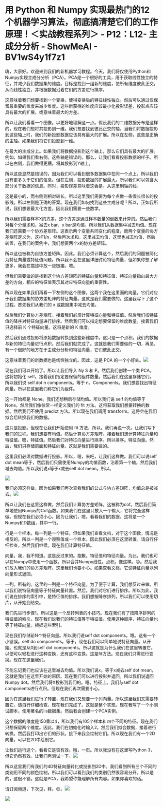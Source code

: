 # 用 Python 和 Numpy 实现最热门的12个机器学习算法，彻底搞清楚它们的工作原理！＜实战教程系列＞ - P12：L12- 主成分分析 - ShowMeAI - BV1wS4y1f7z1

嗨，大家好。欢迎来到我们的新机器学习教程。今天，我们将仅使用Python和Numpy实现主成分分析（PCA）。PCA是一个很好的工具，用于获取线性独立的特征，并减少我们数据集的维度。目标是找到一组新的维度，使所有维度彼此正交，从而线性独立，并根据数据沿着它们的方差进行排序。

这意味着我们想要找到一个变换，使得变换后的特征线性独立。然后可以通过仅保留最重要的维度来减少维度。这些新获得的维度应该最小化投影误差，投影点应该具有最大的扩展，或意味着最大的方差。

所以让我们看看一个图像，以更好地理解这一点。假设我们的二维数据分布是这样的，现在我们想将其投影到一维。我们想要找到彼此正交的轴。当我们将数据投影到这些轴上时，我们的新投影数据应该具有最大的扩展。所以在左侧，这些是正确的主轴。如果我们将它们投影到一维。

在最大的主成分上。如果我们将数据投影到这个轴上，那么它们具有最大的扩展。例如，如果我们看右侧。这些轴是错误的。那么，让我们看看投影数据的样子。所以在右侧，我们做得更糟，将其投影到Y轴上。

所以这些显然是错误的，因为我们可以看到很多数据集中在同一个点上。所以我们没有更多关于它们的信息。但在左侧，投影数据的扩展最大。所以我们可以包含大部分关于数据的信息。同时，投影误差意味着这会是。从这里到轴的线。

这是最小的，而右侧则相对较长。所以这里我们需要为每个点做一条很长很长的投影线。所以左侧是正确的答案。现在我们如何找到这些主成分呢？所以，正如我所说，我们想要最大化方差，因此我们需要一些数学。

所以我们需要样本X的方差，这个方差是通过样本数量的倒数来计算的。然后我们对每个分量求和，减去x bar，x bar是均值。所以我们从数据集中减去均值。现在我们还需要一个协方差矩阵。这表示两个变量共同变化的程度，而两个变量的协方差矩阵定义为，这样1/n，然后再次求和，这里减去均值，这里也减去均值，然后转置，在我们的案例中，我们想要两个x的协方差矩阵。

所以这也被称为自协方差矩阵。因此。我们必须计算这个，然后我们的问题被简化为特征向量或特征值问题。所以我不会在这里详细讨论特征向量，但如果你想了解更多，我会在描述中放一些链接。嗯。

但我们需要做的是找到这个协方差矩阵的特征向量和特征值，特征向量指向最大方差的方向，相应的特征值表示其对应特征向量的重要性。

所以现在如果我们再看一下左侧的这个图像。这两个我在这里画的向量，它们对应于我们数据集的协方差矩阵的特征向量。这就是我们需要做的。这里我写下了这个过程。首先我们从我们的 x 或数据集中减去均值。

然后我们计算协方差矩阵。接着我们必须计算特征向量和特征值。然后我们按特征值的降序对特征向量进行排序。然后我们可以指定想要保留的维度数量。接着我们只选择前 K 个特征向量。这将是新的 K 维度。

然后我们通过投影将原始数据转换到这些新维度中。这只是一个点积。我们的数据与新的特征向量进行点积。然后我们就完成了。这就是我们需要做的一切，再见。有一个很好的地方在于主成分分析和特征向量，它们彼此正交。

这意味着我们的新数据也是线性独立的。因此，这是 PCA 的一个小好处。![](img/592934822c91be0e4fe905744b84c579_1.png)

现在我们可以开始了。所以让我们导入 Ny S 和 P。然后我们创建一个类 PCA。这将初始化 self。接着我们指定要保留的组件数量。然后我们在这里存储它们，所以我们说 self.dot n components。等于 n。Components。我们想要找出特征向量。所以在这里我们称它们为组件。

这一开始都是 None。我们还想稍后存储均值。所以我们说 self 的均值等于 None。然后我们像往常一样定义我们的 fit 方法。这将获取我们想要转换的数据。然后我们不使用 predict 方法。所以现在我们调用 transform。这将会在我们拟合后转换我们的数据。

这只是投影。但现在让我们开始使用 fit 方法，所以。我们再说一次。让我们写下我们的过程。我们想要有均值。然后计算协方差矩阵。接着我们想计算特征向量和特征值。嗯，特征值。然后我们对特征向量进行排序。所以排序。特征向量。然后，我们只存储前面和特征向量。这就是我们需要做的。

这里我们必须对数据进行投影。所以，嗯，来吧，让我们这样做。我们可以说self dot mean等于，然后我们只需使用Numpy的均值函数，沿着第一个轴。然后我们减去均值。所以我们说x等于x减去self dot mean。所以。

![](img/592934822c91be0e4fe905744b84c579_3.png)

我们必须这样做，因为如果我们再次查看我们的公式与协方差矩阵，均值总是被减去。![](img/592934822c91be0e4fe905744b84c579_5.png)

所以让我们在这里这样做。然后我们计算协方差矩阵。这被称为cof。然后我们简单地使用Numpy的Cof函数。如果我们在这里只放入一个输入，它将完全这样做。但现在我们必须小心。因为让我们，嗯，看看我们的数据。这将是一个Numpy和D数组，其中一行。

行是一个样本。每一列是一个特征。但如果我们查看文档，对于这个函数，情况是相反的。所以一列是一个观察值或一个样本。因此我们必须在这里转置。请自行仔细检查。然后我们继续。现在我们计算特征值。

向量，我，我不知道。这是反过来的。抱歉，特征值和特征向量。为此，我们也可以在Numpy中使用一个函数。所以合并Numpy线性。点积。像这样。😊。然后我们放入我们的协方差矩阵。这里我们也要小心。如果查看文档，它说特征向量以列向量形式返回。

一列。所有的。这里的一列是一个特征向量。为了便于计算，我们想反过来做。所以我们说特征向量等于特征向量转置。然后，我们对它们进行排序。所以为此，我们说在排序的索引中，是特征值的排序。我们想按降序排列，所以我们可以使用切片，从开始到结束。

我们先进行步骤1。所以这是一个反转列表的小技巧。现在我们有了按降序排列的特征值的索引。现在我们说我们的特征值等于特征值。使用这种顺序，特征向量也等于特征向量。根据这些索引。

现在我们存储前N个特征向量。所以我们说self dot components。嗯。这有一个小错误。self do components。等于，现在我们可以简单地说特征向量。从开始。也就是从0到self dot components。所以这就是为什么我们在这里转置它，以便可以轻松进行这种变换，还有这种变换。这是fit方法。现在我们只需进行变换。现在在这里我们。

不能忘记我们也应该在这里减去均值。所以我们说x。等于x减去self dot mean，这就是我们在这里开始的原因。现在我们可以进行投影并返回。所以我们说返回Numpy dot。然后我们将X投影到我们的。嗯。特征上。我们与self dot components进行点积。但现在我们再次需要小心。

因为在这里我们进行了转置，现在我们又想要一个列向量。所以这里我们又需要转置它。请自行仔细检查。现在我们完成了。这就是整个实现。现在我写了一个小测试脚本，使用著名的Iis数据集。然后我会创建一个PCA实例。

这个数据的维度是150乘以4，所以我们有105个样本和四个不同的特征。现在我们只想保留两个维度。因此，我们在初始化时输入2。然后我们拟合数据，接着进行转换。然后我打印出它们的形状。接下来我会绘制它们。所以现在我们有一个2D向量，可以在2D中绘制它。

让我们运行这个，看看它是否有效。哦，一页。所以我没有在这里写Python 3，但它仍然有效。让我们再测试一下。![](img/592934822c91be0e4fe905744b84c579_7.png)

所以这里我们有我们的4D特征向量转化或投影到2D中。我们看到所有三个不同的类别用不同的颜色绘制，所以我们可以看到我们的类别仍然很容易分开。所以是的，这很不错。这就是PCA，我希望你能理解所有内容。如果你喜欢的话。

请订阅频道，下次见，拜。😊。![](img/592934822c91be0e4fe905744b84c579_9.png)

![](img/592934822c91be0e4fe905744b84c579_10.png)
